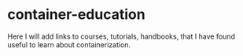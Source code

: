 # container-education
Here I will add links to courses, tutorials, handbooks, that I have found useful to learn about containerization.
